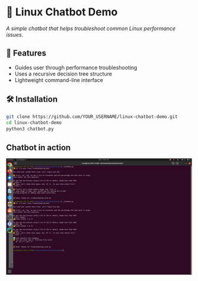# 🤖 Linux Chatbot Demo
*A simple chatbot that helps troubleshoot common Linux performance issues.*

## 🚀 Features
- Guides user through performance troubleshooting  
- Uses a recursive decision tree structure  
- Lightweight command-line interface  

## 🛠️ Installation
```bash
git clone https://github.com/YOUR_USERNAME/linux-chatbot-demo.git
cd linux-chatbot-demo
python3 chatbot.py
```

## Chatbot in action

![Decision Tree](chatbot_in_action.png)
